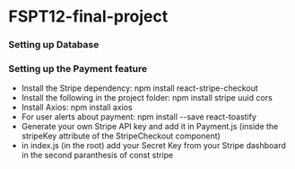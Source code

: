 # FSPT12-final-project

### Setting up Database

###

###

### Setting up the Payment feature

* Install the Stripe dependency: npm install react-stripe-checkout
* Install the following in the project folder: npm install stripe uuid cors
* Install Axios: npm install axios
* For user alerts about payment: npm install --save react-toastify
* Generate your own Stripe API key and add it in Payment.js (inside the stripeKey attribute of the StripeCheckout component)
* in index.js (in the root) add your Secret Key from your Stripe dashboard in the second paranthesis of const stripe